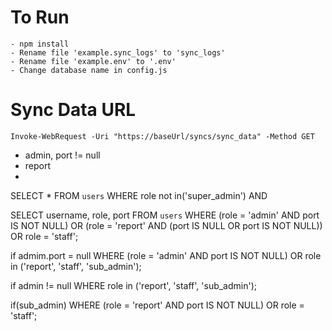 # To Run 
    - npm install 
    - Rename file 'example.sync_logs' to 'sync_logs'
    - Rename file 'example.env' to '.env'
    - Change database name in config.js      

# Sync Data URL 
    Invoke-WebRequest -Uri "https://baseUrl/syncs/sync_data" -Method GET 


- admin, port != null
- report
-  

SELECT * FROM `users`
WHERE role not in('super_admin') AND



SELECT username, role, port FROM `users` WHERE (role = 'admin' AND port IS NOT NULL) OR (role = 'report' AND (port IS NULL OR port IS NOT NULL)) OR role = 'staff';

if admim.port = null
WHERE (role = 'admin' AND port IS NOT NULL) OR role in ('report', 'staff', 'sub_admin');

if admin != null
WHERE role in ('report', 'staff', 'sub_admin');

if(sub_admin) 
WHERE (role = 'report' AND port IS NOT NULL) OR role = 'staff';